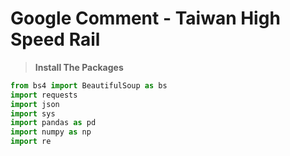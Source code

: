 # Google Comment - Taiwan High Speed Rail
> **Install The Packages**
```python
from bs4 import BeautifulSoup as bs
import requests
import json
import sys
import pandas as pd
import numpy as np
import re
```
